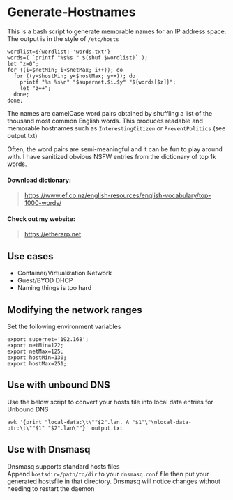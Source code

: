# Generate-Hostnames

This is a bash script to generate memorable names for an IP address space. The output is in the style of `/etc/hosts`

```
wordlist=${wordlist:-'words.txt'}
words=( `printf "%s%s " $(shuf $wordlist)` );
let "z=0";
for ((i=$netMin; i<$netMax; i++)); do
  for ((y=$hostMin; y<$hostMax; y++)); do
    printf "%s %s\n" "$supernet.$i.$y" "${words[$z]}";
    let "z++";
  done;
done;
```

The names are camelCase word pairs obtained by shuffling a list of the thousand most common English words. This produces readable and memorable hostnames such as  `InterestingCitizen` or `PreventPolitics` (see output.txt) 

Often, the word pairs are semi-meaningful and it can be fun to play around with. I have sanitized obvious NSFW entries from the dictionary of top 1k words.

#### Download dictionary:
>https://www.ef.co.nz/english-resources/english-vocabulary/top-1000-words/

#### Check out my website:
> https://etherarp.net


## Use cases

- Container/Virtualization Network
- Guest/BYOD DHCP
- Naming things is too hard 

## Modifying the network ranges

Set the following environment variables

``` 
export supernet='192.168'; 
export netMin=122;
export netMax=125;
export hostMin=130;
export hostMax=251;
```

## Use with unbound DNS

Use the below script to convert your hosts file into local data entries for Unbound DNS 

```
awk '{print "local-data:\t\""$2".lan. A "$1"\"\nlocal-data-ptr:\t\""$1" "$2".lan\""}' output.txt
```

## Use with Dnsmasq 

Dnsmasq supports standard hosts files  
Append `hostsdir=/path/to/dir` to your `dnsmasq.conf` file then put your generated hostsfile in that directory. Dnsmasq will notice changes without needing to restart the daemon 


